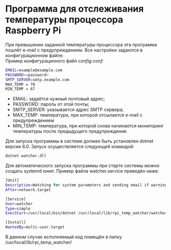 # Программа для отслеживания температуры процессора Raspberry Pi

При превышении заданной температуры процессора эта программа пошлёт e-mail с предупреждением. Все настройки задаются в конфигурационном файле.  
Пример конфигурационого файл *config.conf*:

```bash
EMAIL=example@example.com
PASSWORD=<password>
SMTP_SERVER=smtp.example.com
MAX_TEMP = 70
MIN_TEMP = 67
```

* EMAIL: задаётся нужный почтовый адрес;
* PASSWORD: пароль от этой почты;
* SMTP_SERVER: указывается адрес SMTP сервера;
* MAX_TEMP: температура, при которой отсылается e-mail с предупреждением
* MIN_TEMP: температура, при которой снова начинается мониторинг температуры после предыдущего предупреждения.

Для запуска программы в системе должен быть установлен dotnet версии 6.0. Запуск осуществляется следующей командой:

```bash
dotnet watcher.dll
```

Для автоматического запуска программы при старте системы можно создать systemd юнит. Пример файла watcher.service приведён ниже:

```bash
[Unit]
Description=Watching for system parameters and sending email if warnings
After=network.target

[Service]
User=watcher
Type=simple
ExecStart=/usr/local/bin/dotnet /usr/local/lib/rpi_temp_watcher/watcher.dll

[Install]
WantedBy=multi-user.target
```

В данном случае исполняемый код помещён в папку /usr/local/lib/rpi_temp_watcher/